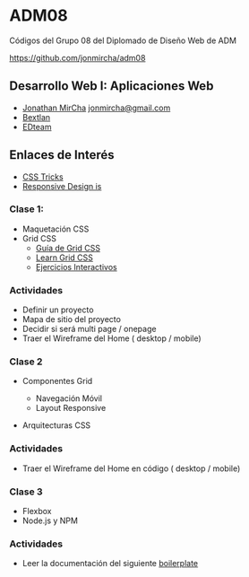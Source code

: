 # ADM08

Códigos del Grupo 08 del Diplomado de Diseño Web de ADM

https://github.com/jonmircha/adm08

## Desarrollo Web I: Aplicaciones Web

* [Jonathan MirCha](http://jonmircha.com/) <jonmircha@gmail.com>
* [Bextlan](http://bextlan.com)
* [EDteam](http://ed.team)

## Enlaces de Interés

* [CSS Tricks](https://css-tricks.com/)
* [Responsive Design is](https://responsivedesign.is/)

### Clase 1:

* Maquetación CSS
* Grid CSS
  * [Guía de Grid CSS](http://chris.house/blog/a-complete-guide-css-grid-layout/)
  * [Learn Grid CSS](http://learncssgrid.com/)
  * [Ejercicios Interactivos](https://codepen.io/collection/DgwjNL/)

### Actividades

* Definir un proyecto
* Mapa de sitio del proyecto
* Decidir si será multi page / onepage
* Traer el Wireframe del Home ( desktop / mobile)

### Clase 2

* Componentes Grid
  * Navegación Móvil
  * Layout Responsive

* Arquitecturas CSS

### Actividades

* Traer el Wireframe del Home en código ( desktop / mobile)

### Clase 3

* Flexbox
* Node.js y NPM

### Actividades

* Leer la documentación del siguiente [boilerplate](https://github.com/jonmircha/frontend-components-boilerplate)
